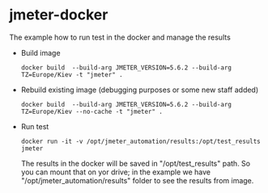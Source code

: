 # jmeter-docker
The example how to run test in the docker and manage the results 

+ Build image
    ```
    docker build  --build-arg JMETER_VERSION=5.6.2 --build-arg TZ=Europe/Kiev -t "jmeter" .
    ```

+ Rebuild existing image (debugging purposes or some new staff added)
    ```
    docker build  --build-arg JMETER_VERSION=5.6.2 --build-arg TZ=Europe/Kiev --no-cache -t "jmeter" .  
    ```  
+ Run test
    ```
    docker run -it -v /opt/jmeter_automation/results:/opt/test_results jmeter
    ``` 
    The results in the docker will be saved in "/opt/test_results" path. So you can mount that on yor drive; in the example we have "/opt/jmeter_automation/results" folder to see the results from image.